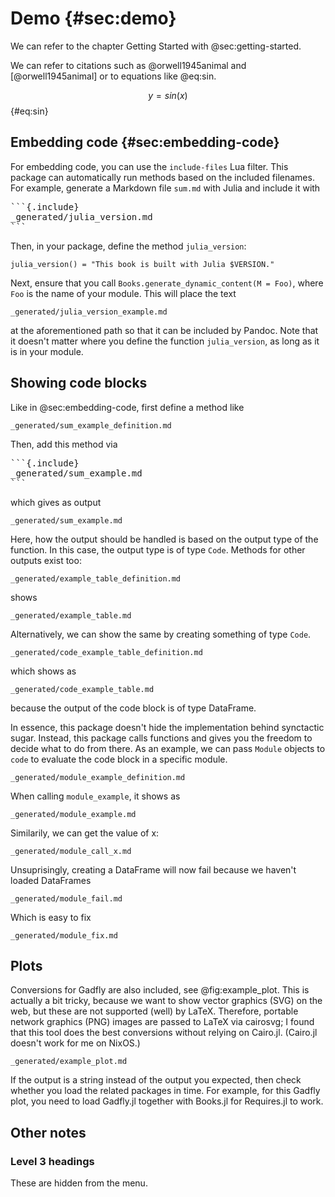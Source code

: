 # Demo {#sec:demo}

We can refer to the chapter Getting Started with @sec:getting-started.

We can refer to citations such as @orwell1945animal and [@orwell1945animal] or to equations like @eq:sin.

$$ y = sin(x) $$ {#eq:sin}

## Embedding code {#sec:embedding-code}

For embedding code, you can use the `include-files` Lua filter.
This package can automatically run methods based on the included filenames.
For example, generate a Markdown file `sum.md` with Julia and include it with

<pre>
```{.include}
_generated/julia_version.md
```
</pre>

Then, in your package, define the method `julia_version`:
```
julia_version() = "This book is built with Julia $VERSION."
```

Next, ensure that you call `Books.generate_dynamic_content(M = Foo)`, where `Foo` is the name of your module.
This will place the text 

```{.include}
_generated/julia_version_example.md
```

at the aforementioned path so that it can be included by Pandoc.
Note that it doesn't matter where you define the function `julia_version`, as long as it is in your module.

## Showing code blocks

Like in @sec:embedding-code, first define a method like

```{.include}
_generated/sum_example_definition.md
```

Then, add this method via

<pre>
```{.include}
_generated/sum_example.md
```
</pre>

which gives as output

```{.include}
_generated/sum_example.md
```

Here, how the output should be handled is based on the output type of the function.
In this case, the output type is of type `Code`.
Methods for other outputs exist too:

```{.include}
_generated/example_table_definition.md
```

shows

```{.include}
_generated/example_table.md
```

Alternatively, we can show the same by creating something of type `Code`.

```{.include}
_generated/code_example_table_definition.md
```

which shows as

```{.include}
_generated/code_example_table.md
```

because the output of the code block is of type DataFrame.

In essence, this package doesn't hide the implementation behind synctactic sugar.
Instead, this package calls functions and gives you the freedom to decide what to do from there.
As an example, we can pass `Module` objects to `code` to evaluate the code block in a specific module.

```{.include}
_generated/module_example_definition.md
```

When calling `module_example`, it shows as

```{.include}
_generated/module_example.md
```

Similarily, we can get the value of x:

```{.include}
_generated/module_call_x.md
```

Unsuprisingly, creating a DataFrame will now fail because we haven't loaded DataFrames

```{.include}
_generated/module_fail.md
```

Which is easy to fix

```{.include}
_generated/module_fix.md
```

## Plots

Conversions for Gadfly are also included, see @fig:example_plot.
This is actually a bit tricky, because we want to show vector graphics (SVG) on the web, but these are not supported (well) by LaTeX.
Therefore, portable network graphics (PNG) images are passed to LaTeX via cairosvg;
I found that this tool does the best conversions without relying on Cairo.jl.
(Cairo.jl doesn't work for me on NixOS.)

```{.include}
_generated/example_plot.md
```

If the output is a string instead of the output you expected, then check whether you load the related packages in time.
For example, for this Gadfly plot, you need to load Gadfly.jl together with Books.jl for Requires.jl to work.

## Other notes

### Level 3 headings

These are hidden from the menu.
